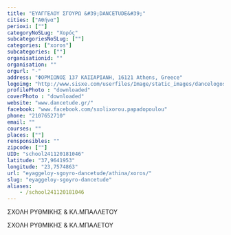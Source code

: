```yaml
---
title: "ΕΥΑΓΓΕΛΟΥ ΣΓΟΥΡΩ &#39;DANCETUDE&#39;"
cities: ["Αθήνα"]
perioxi: [""]
categoryNoSLug: "Χορός"
subcategoriesNoSLug: [""]
categories: ["xoros"]
subcategories: [""]
organisationid: ""
organisation: ""
orgurl: "-"
address: "ΦΟΡΜΙΩΝΟΣ 137 ΚΑΙΣΑΡΙΑΝΗ, 16121 Athens, Greece"
logoimg: "http://www.sisxe.com/userfiles/Image/static_images/dancelogos/tania_rosopoulou.jpg"
profilePhoto : "downloaded"
coverPhoto : "downloaded"
website: "www.dancetude.gr/"
facebook: "www.facebook.com/sxolixorou.papadopoulou"
phone: "2107652710"
email: ""
courses: ""
places: [""]
rensponsibles: ""
zipcode: [""]
UID: "school241120181046"
latitude: "37,9641953"
longitude: "23,7574863"
url: "eyaggeloy-sgoyro-dancetude/athina/xoros/"
slug: "eyaggeloy-sgoyro-dancetude"
aliases:
    - /school241120181046
---
```



ΣΧΟΛΗ ΡΥΘΜΙΚΗΣ &amp; ΚΛ.ΜΠΑΛΛΕΤΟΥ

ΣΧΟΛΗ ΡΥΘΜΙΚΗΣ &amp; ΚΛ.ΜΠΑΛΕΤΟΥ